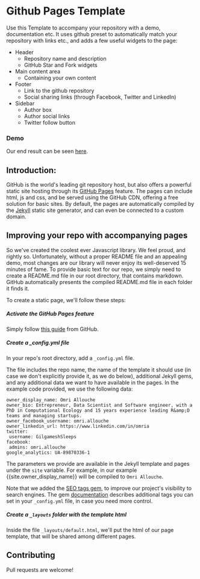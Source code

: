 # Github Pages Template
Use this Template to accompany your repository with a demo, documentation etc.
It uses github preset to automatically match your repository with links etc., and adds a few useful widgets to the page:
 - Header
     - Repository name and description
     - GitHub Star and Fork widgets
 - Main content area
     - Containing your own content
 - Footer
     - Link to the github repository
     - Social sharing links (through Facebook, Twitter and LinkedIn)
 - Sidebar
     - Author box
     - Author social links
     - Twitter follow button

### Demo
Our end result can be seen [here](https://omriallouche.github.io/github-pages-project-template).


## Introduction:
GitHub is the world's leading git repository host, but also offers a powerful static site hosting through its [GitHub Pages](https://pages.github.com/) feature.
The pages can include html, js and css, and be served using the GitHub CDN, offering a free solution for basic sites.
By default, the pages are automatically compiled by the [Jekyll](https://jekyllrb.com/) static site generator, and can even be connected to a custom domain.

## Improving your repo with accompanying pages
 So we've created the coolest ever Javascript library. We feel proud, and rightly so.
 Unfortunately, without a proper README file and an appealing demo, most changes are our library will never enjoy its well-deserved 15 minutes of fame.
 To provide basic text for our repo, we simply need to create a README.md file in our root directory, that contains markdown.
 GitHub automatically presents the compiled README.md file in each folder it finds it.

 To create a static page, we'll follow these steps:

##### Activate the GitHub Pages feature
Simply follow [this guide](https://guides.github.com/features/pages/) from GitHub.

##### Create a _config.yml file
 In your repo's root directory, add a `_config.yml` file.

 The file includes the repo name, the name of the template it should use (in case we don't explicitly provide it, as we do below), additional Jekyll gems, and any additional data we want to have available in the pages.
 In the example code provided, we use the following data:
 ```
owner_display_name: Omri Allouche
owner_bio: Entrepreneur, Data Scientist and Software engineer, with a PhD in Computational Ecology and 15 years experience leading R&amp;D teams and managing startups.
owner_facebook_username: omri.allouche
owner_linkedin_url: https://www.linkedin.com/in/omria
twitter:
  username: GilgameshSleeps
facebook:
  admins: omri.allouche
google_analytics: UA-89870336-1
 ```

 The parameters we provide are available in the Jekyll template and pages under the `site` variable. For example, in our example {{site.owner_display_name}} will be compiled to `Omri Allouche`.

 Note that we added the [SEO tags gem](https://github.com/jekyll/jekyll-seo-tag), to improve our project's visibility to search engines. The gem [documentation]((https://github.com/jekyll/jekyll-seo-tag)) describes additional tags you can set in your `_config.yml` file, in case you need more control.


##### Create a `_layouts` folder with the template html
 Inside the file `_layouts/default.html`, we'll put the html of our page template, that will be shared among different pages.

## Contributing
Pull requests are welcome!



 
